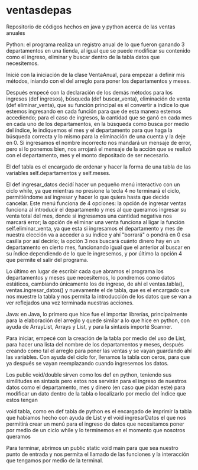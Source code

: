 # ventasdepas
Repositorio de códigos hechos en java y python acerca de las ventas anuales
<p>Python: el programa realiza un registro anual de lo que fueron ganando 3 departamentos en una tienda, al igual que se puede modificar su contenido como el ingreso, eliminar y buscar dentro de la tabla datos que necesitemos.</p>
  <p>Inicié con la iniciación de la clase VentaAnual, para empezar a definir mis métodos, iniando con el del arreglo para poner los departamentos y meses.</p>
  <p>Después empecé con la declaración de los demás métodos para los ingresos (def ingresos), búsqueda (def buscar_venta), eliminación de venta (def eliminar_venta), que su función principal es el convertir a índice lo que estemos ingresando en cada función para que de esta manera estemos accediendo; para el caso de ingresos, la cantidad que se ganó en cada mes en cada uno de los departamentos, en la búsqueda como busca por medio del índice, le indiquemos el mes y el departamento para que haga la búsqueda correcta y lo mismo para la eliminación de una cuenta y la deje en 0. Si ingresamos el nombre incorrecto nos mandará un mensaje de error, pero si lo ponemos bien, nos arrojará el mensaje de la acción que se realizó con el departamento, mes y el monto depositado de ser necesario.</p>
  <p>El def tabla es el encargado de ordenar y hacer la forma de una tabla de las variables self.departamentos y self.meses.</p>
 <p>El def ingresar_datos decidí hacer un pequeño menú interactivo con un ciclo while, ya que mientras no presione la tecla 4 no terminará el ciclo, permitiéndome así ingresar y hacer lo que quiera hasta que decide cancelar. Este menú funciona de 4 opciones: la opción de ingresar ventas funciona al introducir el departamento y mes al que queramos ingresar su venta total del mes, donde si ingresamos una cantidad negativa nos marcará error; la opción de eliminar una venta funciona al ligar la función self.eliminar_venta, ya que esta si ingresamos el departamento y mes de nuestra elección va a acceder a su índice y ahí "borrará" o pondrá en 0 esa casilla por así decirlo; la opción 3 nos buscará cuánto dinero hay en un departamento en cierto mes, funcionando igual que el anterior al buscar en su índice dependiendo de lo que le ingresemos, y por último la opción 4 que permite el salir del programa.</p>
  <p>Lo último en lugar de escribir cada que abramos el programa los departamentos y meses que necesitemos, lo pondremos como datos estáticos, cambiando únicamente los de ingreso, de ahí el ventas.tabla(), ventas.ingresar_datos() y nuevamente el de tabla, que es el encargado que nos muestre la tabla y nos permita la introducción de los datos que se van a ver reflejados una vez terminada nuestras acciones.</p>
<p>Java: en Java, lo primero que hice fue el importar librerías, principalmente para la elaboración del arreglo y quede similar a lo que hice en python, con ayuda de ArrayList, Arrays y List, y para la sintaxis importé Scanner.</p>
<p>Para iniciar, empecé con la creación de la tabla por medio del uso de List, para hacer una lista del nombre de los departamentos y meses, después creando como tal el arreglo para poner las ventas y se vayan guardando ahí las variables. Con ayuda del ciclo for, llenamos la tabla con ceros, para que ya después se vayan reemplazando cuando ingresemos los datos.</p>
<p>Los public void/double sirven como los def en python, teniendo sus similitudes en sintaxis pero estos nos servirán para el ingreso de nuestros datos como el departamento, mes y dinero (en caso que pidan este) para modificar un dato dentro de la tabla o localizarlo por medio del índice que estos tengan</p>
<p>void tabla, como en def tabla de python es el encargado de imprimir la tabla que habíamos hecho con ayuda de List y el void ingresarDatos el que nos permitirá crear un menú para el ingreso de datos que necesitamos poner por medio de un ciclo while y lo terminemos en el momento que nosotros queramos</p>
<p>Para terminar, abrimos un public static void main para que sea nuestro punto de entrada y nos permita el llamado de las funciones y la interacción que tengamos por medio de la terminal.</p>
